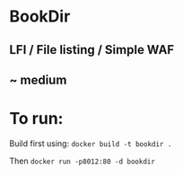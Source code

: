 # BookDir

## LFI / File listing / Simple WAF
## ~ medium


# To run:
Build first using:
`docker build -t bookdir .`

Then
`docker run -p8012:80 -d bookdir`
